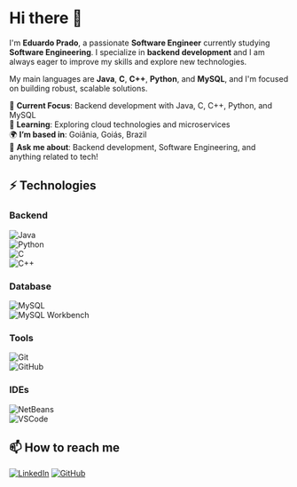 # Hi there 👋

I'm **Eduardo Prado**, a passionate **Software Engineer** currently studying **Software Engineering**. I specialize in **backend development** and I am always eager to improve my skills and explore new technologies.

My main languages are **Java**, **C**, **C++**, **Python**, and **MySQL**, and I'm focused on building robust, scalable solutions.

🔭 **Current Focus**: Backend development with Java, C, C++, Python, and MySQL  
🌱 **Learning**: Exploring cloud technologies and microservices  
🌍 **I’m based in**: Goiânia, Goiás, Brazil  
💬 **Ask me about**: Backend development, Software Engineering, and anything related to tech!

## ⚡ Technologies

### Backend  
![Java](https://img.shields.io/badge/Java-007396?style=for-the-badge&logo=java&logoColor=white)  
![Python](https://img.shields.io/badge/Python-3776AB?style=for-the-badge&logo=python&logoColor=white)  
![C](https://img.shields.io/badge/C-A8B9CC?style=for-the-badge&logo=c&logoColor=white)  
![C++](https://img.shields.io/badge/C++-00599C?style=for-the-badge&logo=c%2B%2B&logoColor=white)  

### Database  
![MySQL](https://img.shields.io/badge/MySQL-4479A1?style=for-the-badge&logo=mysql&logoColor=white)  
![MySQL Workbench](https://img.shields.io/badge/MySQL_Workbench-4479A1?style=for-the-badge&logo=mysql&logoColor=white)  

### Tools  
![Git](https://img.shields.io/badge/Git-F05032?style=for-the-badge&logo=git&logoColor=white)  
![GitHub](https://img.shields.io/badge/GitHub-181717?style=for-the-badge&logo=github&logoColor=white)  

### IDEs  
![NetBeans](https://img.shields.io/badge/NetBeans-1B6AC6?style=for-the-badge&logo=apachenetbeanside&logoColor=white)  
![VSCode](https://img.shields.io/badge/VS_Code-007ACC?style=for-the-badge&logo=visualstudiocode&logoColor=white)  


## 📫 How to reach me

[![LinkedIn](https://img.shields.io/badge/LinkedIn-0A66C2?style=for-the-badge&logo=linkedin&logoColor=white)](https://www.linkedin.com/in/eduardo-prado-morais/)
[![GitHub](https://img.shields.io/badge/GitHub-181717?style=for-the-badge&logo=github&logoColor=white)](https://github.com/eduardoprado)

